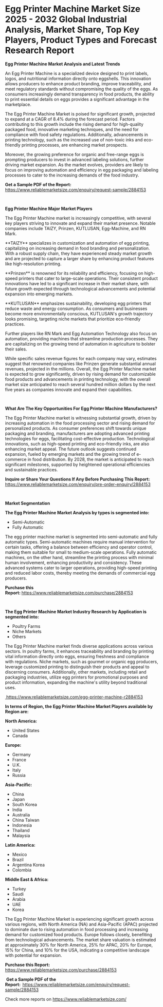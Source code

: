 <p><h1>Egg Printer Machine Market Size 2025 - 2032 Global Industrial Analysis, Market Share, Top Key Players, Product Types and Forecast Research Report</h1></p><p><strong>Egg Printer Machine Market Analysis and Latest Trends</strong></p>
<p><p>An Egg Printer Machine is a specialized device designed to print labels, logos, and nutritional information directly onto eggshells. This innovation allows producers to enhance product branding, improve traceability, and meet regulatory standards without compromising the quality of the eggs. As consumers increasingly demand transparency in food products, the ability to print essential details on eggs provides a significant advantage in the marketplace.</p><p>The Egg Printer Machine Market is poised for significant growth, projected to expand at a CAGR of 8.4% during the forecast period. Factors contributing to this growth include the rising demand for high-quality packaged food, innovative marketing techniques, and the need for compliance with food safety regulations. Additionally, advancements in printing technology, such as the increased use of non-toxic inks and eco-friendly printing processes, are enhancing market prospects. </p><p>Moreover, the growing preference for organic and free-range eggs is prompting producers to invest in advanced labeling solutions, further driving market expansion. As the market evolves, providers are likely to focus on improving automation and efficiency in egg packaging and labeling processes to cater to the increasing demands of the food industry.</p></p>
<p><strong>Get a Sample PDF of the Report:&nbsp;</strong> <a href="https://www.reliablemarketsize.com/enquiry/request-sample/2884153?utm_campaign=2307&utm_medium=2&utm_source=Github&utm_content=ia&utm_term=13032025&utm_id=egg-printer-machine">https://www.reliablemarketsize.com/enquiry/request-sample/2884153</a></p>
<p>&nbsp;</p>
<p><strong>Egg Printer Machine Major Market Players</strong></p>
<p><p>The Egg Printer Machine market is increasingly competitive, with several key players striving to innovate and expand their market presence. Notable companies include TAIZY, Prinzen, KUTLUSAN, Egg-Machine, and RN Mark.</p><p>**TAIZY** specializes in customization and automation of egg printing, capitalizing on increasing demand in food branding and personalization. With a robust supply chain, they have experienced steady market growth and are projected to capture a larger share by enhancing product features like high-resolution printing.</p><p>**Prinzen** is renowned for its reliability and efficiency, focusing on high-speed printers that cater to large-scale operations. Their consistent product innovations have led to a significant increase in their market share, with future growth expected through technological advancements and potential expansion into emerging markets.</p><p>**KUTLUSAN** emphasizes sustainability, developing egg printers that reduce waste and energy consumption. As consumers and businesses become more environmentally conscious, KUTLUSAN's growth trajectory looks promising, targeting niche markets that prioritize eco-friendly practices.</p><p>Further players like RN Mark and Egg Automation Technology also focus on automation, providing machines that streamline production processes. They are capitalizing on the growing trend of automation in agriculture to bolster their sales.</p><p>While specific sales revenue figures for each company may vary, estimates suggest that renowned companies like Prinzen generate substantial annual revenues, projected in the millions. Overall, the Egg Printer Machine market is expected to grow significantly, driven by rising demand for customizable food products and advancements in printing technology, with the overall market size anticipated to reach several hundred million dollars by the next five years as companies innovate and expand their capabilities.</p></p>
<p>&nbsp;</p>
<p><strong>What Are The Key Opportunities For Egg Printer Machine Manufacturers?</strong></p>
<p><p>The Egg Printer Machine market is witnessing substantial growth, driven by increasing automation in the food processing sector and rising demand for personalized products. As consumer preferences shift towards unique packaging and branding, manufacturers are adopting advanced printing technologies for eggs, facilitating cost-effective production. Technological innovations, such as high-speed printing and eco-friendly inks, are also enhancing market appeal. The future outlook suggests continued expansion, fueled by emerging markets and the growing trend of e-commerce in food distribution. By 2028, the market is anticipated to reach significant milestones, supported by heightened operational efficiencies and sustainable practices.</p></p>
<p><strong>Inquire or Share Your Questions If Any Before Purchasing This Report:</strong> <a href="https://www.reliablemarketsize.com/enquiry/pre-order-enquiry/2884153?utm_campaign=2307&utm_medium=2&utm_source=Github&utm_content=ia&utm_term=13032025&utm_id=egg-printer-machine">https://www.reliablemarketsize.com/enquiry/pre-order-enquiry/2884153</a></p>
<p>&nbsp;</p>
<p><strong>Market Segmentation</strong></p>
<p><strong>The Egg Printer Machine Market Analysis by types is segmented into:</strong></p>
<p><ul><li>Semi-Automatic</li><li>Fully Automatic</li></ul></p>
<p><p>The egg printer machine market is segmented into semi-automatic and fully automatic types. Semi-automatic machines require manual intervention for certain tasks, offering a balance between efficiency and operator control, making them suitable for small to medium-scale operations. Fully automatic machines, on the other hand, streamline the printing process with minimal human involvement, enhancing productivity and consistency. These advanced systems cater to larger operations, providing high-speed printing and reduced labor costs, thereby meeting the demands of commercial egg producers.</p></p>
<p><strong>Purchase this Report:&nbsp;</strong><a href="https://www.reliablemarketsize.com/purchase/2884153?utm_campaign=2307&utm_medium=2&utm_source=Github&utm_content=ia&utm_term=13032025&utm_id=egg-printer-machine">https://www.reliablemarketsize.com/purchase/2884153</a></p>
<p>&nbsp;</p>
<p><strong>The Egg Printer Machine Market Industry Research by Application is segmented into:</strong></p>
<p><ul><li>Poultry Farms</li><li>Niche Markets</li><li>Others</li></ul></p>
<p><p>The Egg Printer Machine market finds diverse applications across various sectors. In poultry farms, it enhances traceability and branding by printing vital information directly onto eggs, ensuring freshness and compliance with regulations. Niche markets, such as gourmet or organic egg producers, leverage customized printing to distinguish their products and appeal to discerning consumers. Additionally, other markets, including retail and packaging industries, utilize egg printers for promotional purposes and product information, expanding the machine's utility beyond traditional uses.</p></p>
<p><a href="https://www.reliablemarketsize.com/egg-printer-machine-r2884153?utm_campaign=2307&utm_medium=2&utm_source=Github&utm_content=ia&utm_term=13032025&utm_id=egg-printer-machine">&nbsp;https://www.reliablemarketsize.com/egg-printer-machine-r2884153</a></p>
<p><strong>In terms of Region, the Egg Printer Machine Market Players available by Region are:</strong></p>
<p>
    <p> <strong> North America: </strong>
        <ul>
            <li>United States</li>
            <li>Canada</li>
        </ul>
        </p> 
    <p> <strong> Europe: </strong>
        <ul>
            <li>Germany</li>
            <li>France</li>
            <li>U.K.</li>
            <li>Italy</li>
            <li>Russia</li>
        </ul>
        </p> 
    <p> <strong> Asia-Pacific: </strong>
        <ul>
            <li>China</li>
            <li>Japan</li>
            <li>South Korea</li>
            <li>India</li>
            <li>Australia</li>
            <li>China Taiwan</li>
            <li>Indonesia</li>
            <li>Thailand</li>
            <li>Malaysia</li>
        </ul>
        </p> 
    <p> <strong> Latin America: </strong>
        <ul>
            <li>Mexico</li>
            <li>Brazil</li>
            <li>Argentina Korea</li>
            <li>Colombia</li>
        </ul>
        </p> 
    <p> <strong> Middle East & Africa: </strong>
        <ul>
            <li>Turkey</li>
            <li>Saudi</li>
            <li>Arabia</li>
            <li>UAE</li>
            <li>Korea</li>
        </ul>
    </p>
    </p>
<p><p>The Egg Printer Machine Market is experiencing significant growth across various regions, with North America (NA) and Asia-Pacific (APAC) projected to dominate due to rising automation in food processing and increasing demand for customized food products. Europe follows closely, benefiting from technological advancements. The market share valuation is estimated at approximately 30% for North America, 25% for APAC, 20% for Europe, 15% for China, and 10% for the USA, indicating a competitive landscape with potential for expansion.</p></p>
<p><strong>Purchase this Report: </strong><a href="https://www.reliablemarketsize.com/purchase/2884153?utm_campaign=2307&utm_medium=2&utm_source=Github&utm_content=ia&utm_term=13032025&utm_id=egg-printer-machine">https://www.reliablemarketsize.com/purchase/2884153</a></p>
<p>&nbsp;<strong>Get a Sample PDF of the Report:&nbsp;&nbsp;</strong><a href="https://www.reliablemarketsize.com/enquiry/request-sample/2884153?utm_campaign=2307&utm_medium=2&utm_source=Github&utm_content=ia&utm_term=13032025&utm_id=egg-printer-machine">https://www.reliablemarketsize.com/enquiry/request-sample/2884153</a></p>
<p><strong></strong></p>
<p>Check more reports on <a href="https://www.reliablemarketsize.com/?utm_campaign=2307&utm_medium=2&utm_source=Github&utm_content=ia&utm_term=13032025&utm_id=egg-printer-machine">https://www.reliablemarketsize.com/</a></p>